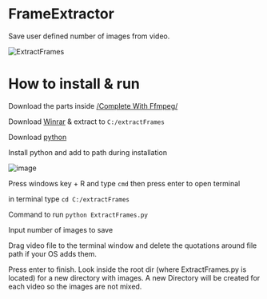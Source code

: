 # FrameExtractor

Save user defined number of images from video. 

![ExtractFrames](https://github.com/user-attachments/assets/4888ba64-6dc0-4209-9d29-0d44059a2bea)


# How to install & run

Download the parts inside [/Complete With Ffmpeg/](https://github.com/noarche/FrameExtractor/tree/main/Complete%20with%20ffmpeg)

Download [Winrar](https://www.rarlab.com/download.htm) & extract to `C:/extractFrames`

Download [python](https://www.python.org/downloads/)

Install python and add to path during installation

![image](https://github.com/user-attachments/assets/51410975-265d-4bb6-9fe8-9415ad2d4e53)


Press windows key + R and type `cmd` then press enter to open terminal

in terminal type `cd C:/extractFrames`

Command to run `python ExtractFrames.py`

Input number of images to save

Drag video file to the terminal window and delete the quotations around file path if your OS adds them. 

Press enter to finish.  Look inside the root dir (where ExtractFrames.py is located) for a new directory with images. A new Directory will be created for each video so the images are not mixed. 
